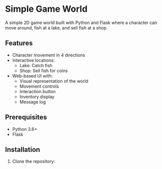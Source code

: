 # Simple Game World

A simple 2D game world built with Python and Flask where a character can move around, fish at a lake, and sell fish at a shop.

## Features

- Character movement in 4 directions
- Interactive locations:
  - Lake: Catch fish
  - Shop: Sell fish for coins
- Web-based UI with:
  - Visual representation of the world
  - Movement controls
  - Interaction button
  - Inventory display
  - Message log

## Prerequisites

- Python 3.6+
- Flask

## Installation

1. Clone the repository: 
